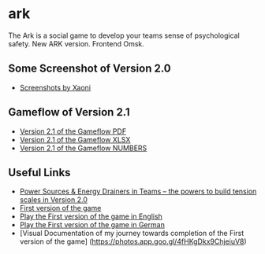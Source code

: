 # ark
The Ark is a social game to develop your teams sense of psychological safety. New ARK version. Frontend Omsk.

## Some Screenshot of Version 2.0
* [Screenshots by Xaoni](https://dark.xaoni.dev/)

## Gameflow of Version 2.1
* [Version 2.1 of the Gameflow PDF](https://www.dropbox.com/s/0vc0qslbv5dskop/ARK_Gameflow_Five.pdf?dl=0)
* [Version 2.1 of the Gameflow XLSX](https://www.dropbox.com/scl/fi/o69na5awkhbhesvd324sg/ARK_Gameflow_Five.xlsx?dl=0&rlkey=h58emjwrqs1fcp1hlze9bub4v)
* [Version 2.1 of the Gameflow NUMBERS](https://www.dropbox.com/s/tschzfz8zc2gwn6/ARK_Gameflow_Five.numbers?dl=0)

## Useful Links
* [Power Sources & Energy Drainers in Teams – the powers to build tension scales in Version 2.0](https://www.dropbox.com/s/ytqzk3k22vwyeah/2020_Motivsysteme_Multilanguage.jpg?dl=0)
* [First version of the game](https://github.com/joe-the-ark/arks)
* [Play the First version of the game in English](irkutsk.arks.ch/)
* [Play the First version of the game in German](zurich.arks.ch/)
* [Visual Documentation of my journey towards completion of the First version of the game] (https://photos.app.goo.gl/4fHKgDkx9ChjeiuV8)
